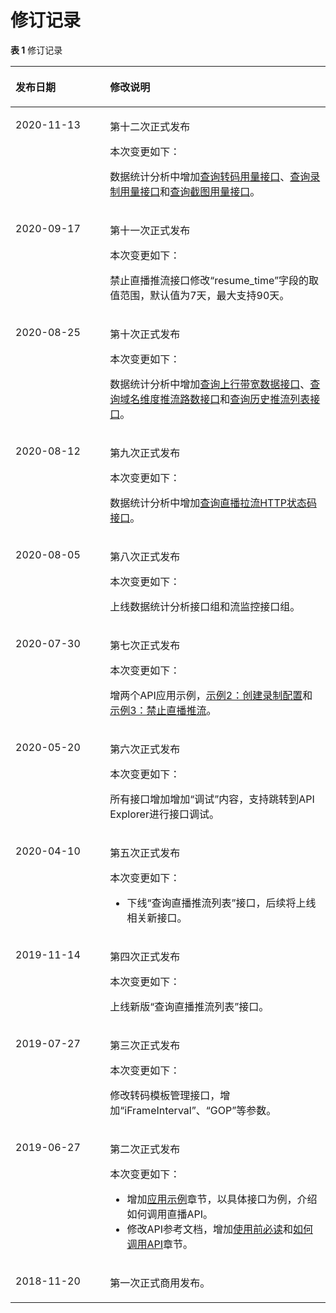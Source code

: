 # 修订记录<a name="live_03_0046"></a>

**表 1**  修订记录

<a name="table471418575488"></a>
<table><thead align="left"><tr id="row1971575774810"><th class="cellrowborder" valign="top" width="30%" id="mcps1.2.3.1.1"><p id="p371535717483"><a name="p371535717483"></a><a name="p371535717483"></a>发布日期</p>
</th>
<th class="cellrowborder" valign="top" width="70%" id="mcps1.2.3.1.2"><p id="p197154577485"><a name="p197154577485"></a><a name="p197154577485"></a>修改说明</p>
</th>
</tr>
</thead>
<tbody><tr id="row11798193313918"><td class="cellrowborder" valign="top" width="30%" headers="mcps1.2.3.1.1 "><p id="p1679933313915"><a name="p1679933313915"></a><a name="p1679933313915"></a>2020-11-13</p>
</td>
<td class="cellrowborder" valign="top" width="70%" headers="mcps1.2.3.1.2 "><p id="p1279912330913"><a name="p1279912330913"></a><a name="p1279912330913"></a>第十二次正式发布</p>
<p id="p94014487910"><a name="p94014487910"></a><a name="p94014487910"></a>本次变更如下：</p>
<p id="p165111145105"><a name="p165111145105"></a><a name="p165111145105"></a>数据统计分析中增加<a href="查询转码用量接口.md">查询转码用量接口</a>、<a href="查询录制用量接口.md">查询录制用量接口</a>和<a href="查询截图用量接口.md">查询截图用量接口</a>。</p>
</td>
</tr>
<tr id="row1143563655813"><td class="cellrowborder" valign="top" width="30%" headers="mcps1.2.3.1.1 "><p id="p2436133635817"><a name="p2436133635817"></a><a name="p2436133635817"></a>2020-09-17</p>
</td>
<td class="cellrowborder" valign="top" width="70%" headers="mcps1.2.3.1.2 "><p id="p154361366583"><a name="p154361366583"></a><a name="p154361366583"></a>第十一次正式发布</p>
<p id="p3481255145813"><a name="p3481255145813"></a><a name="p3481255145813"></a>本次变更如下：</p>
<p id="p6645145910583"><a name="p6645145910583"></a><a name="p6645145910583"></a>禁止直播推流接口修改<span class="parmname" id="parmname5372153018594"><a name="parmname5372153018594"></a><a name="parmname5372153018594"></a>“resume_time”</span>字段的取值范围，默认值为7天，最大支持90天。</p>
</td>
</tr>
<tr id="row1615093134815"><td class="cellrowborder" valign="top" width="30%" headers="mcps1.2.3.1.1 "><p id="p1315093134820"><a name="p1315093134820"></a><a name="p1315093134820"></a>2020-08-25</p>
</td>
<td class="cellrowborder" valign="top" width="70%" headers="mcps1.2.3.1.2 "><p id="p15150831164818"><a name="p15150831164818"></a><a name="p15150831164818"></a>第十次正式发布</p>
<p id="p38111049134813"><a name="p38111049134813"></a><a name="p38111049134813"></a>本次变更如下：</p>
<p id="p15506323135019"><a name="p15506323135019"></a><a name="p15506323135019"></a>数据统计分析中增加<a href="查询上行带宽数据接口.md">查询上行带宽数据接口</a>、<a href="查询域名维度推流路数接口.md">查询域名维度推流路数接口</a>和<a href="查询历史推流列表接口.md">查询历史推流列表接口</a>。</p>
</td>
</tr>
<tr id="row9924151042412"><td class="cellrowborder" valign="top" width="30%" headers="mcps1.2.3.1.1 "><p id="p1792421010240"><a name="p1792421010240"></a><a name="p1792421010240"></a>2020-08-12</p>
</td>
<td class="cellrowborder" valign="top" width="70%" headers="mcps1.2.3.1.2 "><p id="p18401641145419"><a name="p18401641145419"></a><a name="p18401641145419"></a>第九次正式发布</p>
<p id="p2254151910244"><a name="p2254151910244"></a><a name="p2254151910244"></a>本次变更如下：</p>
<p id="p62541196248"><a name="p62541196248"></a><a name="p62541196248"></a>数据统计分析中增加<a href="查询直播拉流HTTP状态码接口.md">查询直播拉流HTTP状态码接口</a>。</p>
</td>
</tr>
<tr id="row123740692014"><td class="cellrowborder" valign="top" width="30%" headers="mcps1.2.3.1.1 "><p id="p93755617203"><a name="p93755617203"></a><a name="p93755617203"></a>2020-08-05</p>
</td>
<td class="cellrowborder" valign="top" width="70%" headers="mcps1.2.3.1.2 "><p id="p17175143619544"><a name="p17175143619544"></a><a name="p17175143619544"></a>第八次正式发布</p>
<p id="p1976101412016"><a name="p1976101412016"></a><a name="p1976101412016"></a>本次变更如下：</p>
<p id="p9514151552013"><a name="p9514151552013"></a><a name="p9514151552013"></a>上线数据统计分析接口组和流监控接口组。</p>
</td>
</tr>
<tr id="row194301648155611"><td class="cellrowborder" valign="top" width="30%" headers="mcps1.2.3.1.1 "><p id="p14305482565"><a name="p14305482565"></a><a name="p14305482565"></a>2020-07-30</p>
</td>
<td class="cellrowborder" valign="top" width="70%" headers="mcps1.2.3.1.2 "><p id="p3662172711544"><a name="p3662172711544"></a><a name="p3662172711544"></a>第七次正式发布</p>
<p id="p1583695711567"><a name="p1583695711567"></a><a name="p1583695711567"></a>本次变更如下：</p>
<p id="p1785092082019"><a name="p1785092082019"></a><a name="p1785092082019"></a>增两个API应用示例，<a href="示例2-创建录制配置.md">示例2：创建录制配置</a>和<a href="示例3-禁止直播推流.md">示例3：禁止直播推流</a>。</p>
</td>
</tr>
<tr id="row82653554284"><td class="cellrowborder" valign="top" width="30%" headers="mcps1.2.3.1.1 "><p id="p18266105562818"><a name="p18266105562818"></a><a name="p18266105562818"></a>2020-05-20</p>
</td>
<td class="cellrowborder" valign="top" width="70%" headers="mcps1.2.3.1.2 "><p id="p1251110217546"><a name="p1251110217546"></a><a name="p1251110217546"></a>第六次正式发布</p>
<p id="p173812503318"><a name="p173812503318"></a><a name="p173812503318"></a>本次变更如下：</p>
<p id="p13266855122820"><a name="p13266855122820"></a><a name="p13266855122820"></a>所有接口增加增加<span class="menucascade" id="menucascade88178249314"><a name="menucascade88178249314"></a><a name="menucascade88178249314"></a>“<span class="uicontrol" id="uicontrol13817524193119"><a name="uicontrol13817524193119"></a><a name="uicontrol13817524193119"></a>调试</span>”</span>内容，支持跳转到API Explorer进行接口调试。</p>
</td>
</tr>
<tr id="row471575754810"><td class="cellrowborder" valign="top" width="30%" headers="mcps1.2.3.1.1 "><p id="p10715145710486"><a name="p10715145710486"></a><a name="p10715145710486"></a>2020-04-10</p>
</td>
<td class="cellrowborder" valign="top" width="70%" headers="mcps1.2.3.1.2 "><p id="p1565111405414"><a name="p1565111405414"></a><a name="p1565111405414"></a>第五次正式发布</p>
<p id="p17715155719486"><a name="p17715155719486"></a><a name="p17715155719486"></a>本次变更如下：</p>
<a name="ul130645610354"></a><a name="ul130645610354"></a><ul id="ul130645610354"><li>下线<span class="menucascade" id="menucascade8597112013359"><a name="menucascade8597112013359"></a><a name="menucascade8597112013359"></a>“<span class="uicontrol" id="uicontrol75972020103512"><a name="uicontrol75972020103512"></a><a name="uicontrol75972020103512"></a>查询直播推流列表</span>”</span>接口，后续将上线相关新接口。</li></ul>
</td>
</tr>
<tr id="row0715145774810"><td class="cellrowborder" valign="top" width="30%" headers="mcps1.2.3.1.1 "><p id="p1715125715482"><a name="p1715125715482"></a><a name="p1715125715482"></a>2019-11-14</p>
</td>
<td class="cellrowborder" valign="top" width="70%" headers="mcps1.2.3.1.2 "><p id="p6307107115412"><a name="p6307107115412"></a><a name="p6307107115412"></a>第四次正式发布</p>
<p id="p362184315316"><a name="p362184315316"></a><a name="p362184315316"></a>本次变更如下：</p>
<p id="p37151257174818"><a name="p37151257174818"></a><a name="p37151257174818"></a>上线新版<span class="menucascade" id="menucascade1654114286282"><a name="menucascade1654114286282"></a><a name="menucascade1654114286282"></a>“<span class="uicontrol" id="uicontrol1554152892817"><a name="uicontrol1554152892817"></a><a name="uicontrol1554152892817"></a>查询直播推流列表</span>”</span>接口。</p>
</td>
</tr>
<tr id="row6715175744818"><td class="cellrowborder" valign="top" width="30%" headers="mcps1.2.3.1.1 "><p id="p0715135754810"><a name="p0715135754810"></a><a name="p0715135754810"></a>2019-07-27</p>
</td>
<td class="cellrowborder" valign="top" width="70%" headers="mcps1.2.3.1.2 "><p id="p75415211543"><a name="p75415211543"></a><a name="p75415211543"></a>第三次正式发布</p>
<p id="p54541928133113"><a name="p54541928133113"></a><a name="p54541928133113"></a>本次变更如下：</p>
<p id="p117151571485"><a name="p117151571485"></a><a name="p117151571485"></a>修改转码模板管理接口，增加<span class="parmname" id="parmname7433020182717"><a name="parmname7433020182717"></a><a name="parmname7433020182717"></a>“iFrameInterval”</span>、<span class="parmname" id="parmname207619183279"><a name="parmname207619183279"></a><a name="parmname207619183279"></a>“GOP”</span>等参数。</p>
</td>
</tr>
<tr id="row4715145704814"><td class="cellrowborder" valign="top" width="30%" headers="mcps1.2.3.1.1 "><p id="p771519576489"><a name="p771519576489"></a><a name="p771519576489"></a>2019-06-27</p>
</td>
<td class="cellrowborder" valign="top" width="70%" headers="mcps1.2.3.1.2 "><p id="p15868850135315"><a name="p15868850135315"></a><a name="p15868850135315"></a>第二次正式发布</p>
<p id="p103196502290"><a name="p103196502290"></a><a name="p103196502290"></a>本次变更如下：</p>
<a name="ul5934115920296"></a><a name="ul5934115920296"></a><ul id="ul5934115920296"><li>增加<a href="示例1-创建转码模板.md">应用示例</a>章节，以具体接口为例，介绍如何调用直播API。</li><li>修改API参考文档，增加<a href="使用前必读.md">使用前必读</a>和<a href="构造请求.md">如何调用API</a>章节。</li></ul>
</td>
</tr>
<tr id="row77153575483"><td class="cellrowborder" valign="top" width="30%" headers="mcps1.2.3.1.1 "><p id="p19715657194819"><a name="p19715657194819"></a><a name="p19715657194819"></a>2018-11-20</p>
</td>
<td class="cellrowborder" valign="top" width="70%" headers="mcps1.2.3.1.2 "><p id="p1071505774814"><a name="p1071505774814"></a><a name="p1071505774814"></a>第一次正式商用发布。</p>
</td>
</tr>
</tbody>
</table>

